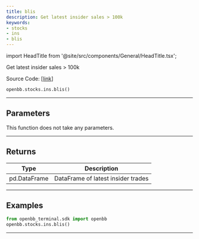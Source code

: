 ```yaml
---
title: blis
description: Get latest insider sales > 100k
keywords:
- stocks
- ins
- blis
---
```


import HeadTitle from '@site/src/components/General/HeadTitle.tsx';

<HeadTitle title="stocks.ins.blis - Reference | OpenBB SDK Docs" />

Get latest insider sales > 100k

Source Code: [[link](https://github.com/OpenBB-finance/OpenBBTerminal/tree/main/openbb_terminal/stocks/insider/sdk_helper.py#L184)]

```python wordwrap
openbb.stocks.ins.blis()
```

---

## Parameters

This function does not take any parameters.

---

## Returns

| Type | Description |
| ---- | ----------- |
| pd.DataFrame | DataFrame of latest insider trades |
---

## Examples

```python
from openbb_terminal.sdk import openbb
openbb.stocks.ins.blis()
```

---

